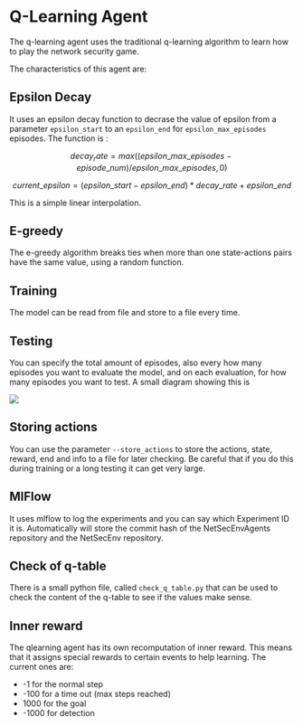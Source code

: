 # Q-Learning Agent

The q-learning agent uses the traditional q-learning algorithm to learn how to play the network security game.

The characteristics of this agent are:

## Epsilon Decay
It uses an epsilon decay function to decrase the value of epsilon from a parameter `epsilon_start` to an `epsilon_end` for `epsilon_max_episodes` episodes. The function is :
    
  
  ```math
  decay_rate = max((epsilon\_max\_episodes - episode\_num) / epsilon\_max\_episodes, 0)
  ```

  ```math
  current\_epsilon = (epsilon\_start - epsilon\_end) * decay\_rate + epsilon\_end
  ```

This is a simple linear interpolation.

## E-greedy
The e-greedy algorithm breaks ties when more than one state-actions pairs have the same value, using a random function.

## Training
The model can be read from file and store to a file every time.

## Testing
You can specify the total amount of episodes, also every how many episodes you want to evaluate the model, and on each evaluation, for how many episodes you want to test. A small diagram showing this is

![](https://github.com/stratosphereips/NetSecGameAgents/blob/q-learning-improve/docs/training-testing-diagram.png)

## Storing actions
You can use the parameter `--store_actions` to store the actions, state, reward, end and info to a file for later checking. Be careful that if you do this during training or a long testing it can get very large.

## MlFlow
It uses mlflow to log the experiments and you can say which Experiment ID it is. Automatically will store the commit hash of the NetSecEnvAgents repository and the NetSecEnv repository.

## Check of q-table
There is a small python file, called `check_q_table.py` that can be used to check the content of the q-table to see if the values make sense.

## Inner reward
The qlearning agent has its own recomputation of inner reward. This means that it assigns special rewards to certain events to help learning. The current ones are:
  - -1 for the normal step
  - -100 for a time out (max steps reached)
  - 1000 for the goal
  - -1000 for detection


